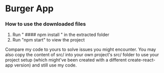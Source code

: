 # Burger App 

### How to use the downloaded files

1) Run " #### npm install " in the extracted folder
2) Run "npm start" to view the project

Compare my code to yours to solve issues you might encounter. You may also copy the content of src/ into your own project's src/ folder to use your project setup (which might've been created with a different create-react-app version) and still use my code.

